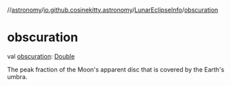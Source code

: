 //[astronomy](../../../index.md)/[io.github.cosinekitty.astronomy](../index.md)/[LunarEclipseInfo](index.md)/[obscuration](obscuration.md)

# obscuration

val [obscuration](obscuration.md): [Double](https://kotlinlang.org/api/latest/jvm/stdlib/kotlin/-double/index.html)

The peak fraction of the Moon's apparent disc that is covered by the Earth's umbra.
